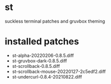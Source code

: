 # st 

suckless terminal patches and gruvbox theming

# installed patches

- st-alpha-20220206-0.8.5.diff
- st-gruvbox-dark-0.8.5.diff
- st-scrollback-0.8.5.diff
- st-scrollback-mouse-20220127-2c5edf2.diff
- st-undercurl-0.8.4-20210822.diff

